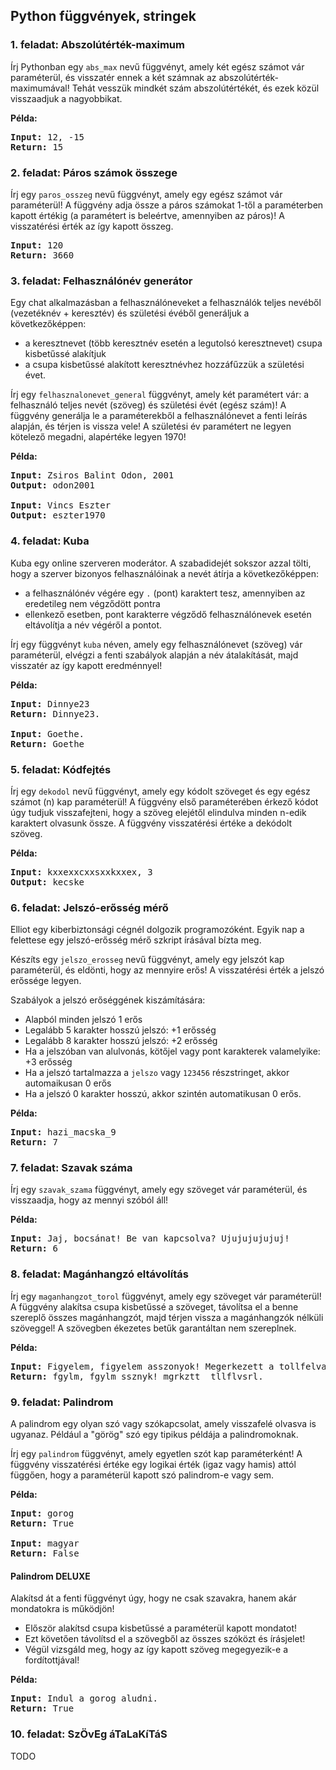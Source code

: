 <style>
	h1:first-of-type { display: none; }
</style>

# Szkriptnyelvek - 2. gyakorló feladatsor

## Python függvények, stringek


### 1. feladat: Abszolútérték-maximum

Írj Pythonban egy `abs_max` nevű függvényt, amely két egész számot vár paraméterül, és visszatér ennek a két számnak az abszolútérték-maximumával! Tehát vesszük mindkét szám abszolútértékét, és ezek közül visszaadjuk a nagyobbikat.

**Példa:**

<pre>
<b>Input:</b> 12, -15
<b>Return:</b> 15
</pre>


### 2. feladat: Páros számok összege

Írj egy `paros_osszeg` nevű függvényt, amely egy egész számot vár paraméterül! A függvény adja össze a páros számokat 1-től a paraméterben kapott értékig (a paramétert is beleértve, amennyiben az páros)! A visszatérési érték az így kapott összeg.

<pre>
<b>Input:</b> 120
<b>Return:</b> 3660
</pre>


### 3. feladat: Felhasználónév generátor

Egy chat alkalmazásban a felhasználóneveket a felhasználók teljes nevéből (vezetéknév + keresztév) és születési évéből generáljuk a következőképpen:

* a keresztnevet (több keresztnév esetén a legutolsó keresztnevet) csupa kisbetűssé alakítjuk
* a csupa kisbetűssé alakított keresztnévhez hozzáfűzzük a születési évet.

Írj egy `felhasznalonevet_general` függvényt, amely két paramétert vár: a felhasználó teljes nevét (szöveg) és születési évét (egész szám)! A függvény generálja le a paraméterekből a felhasználónevet a fenti leírás alapján, és térjen is vissza vele! A születési év paramétert ne legyen kötelező megadni, alapértéke legyen 1970!

**Példa:**

<pre>
<b>Input:</b> Zsiros Balint Odon, 2001
<b>Output:</b> odon2001

<b>Input:</b> Vincs Eszter
<b>Output:</b> eszter1970
</pre>


### 4. feladat: Kuba

Kuba egy online szerveren moderátor. A szabadidejét sokszor azzal tölti, hogy a szerver bizonyos felhasználóinak a nevét átírja a következőképpen:

* a felhasználónév végére egy `.` (pont) karaktert tesz, amennyiben az eredetileg nem végződött pontra
* ellenkező esetben, pont karakterre végződő felhasználónevek esetén eltávolítja a név végéről a pontot.

Írj egy függvényt `kuba` néven, amely egy felhasználónevet (szöveg) vár paraméterül, elvégzi a fenti szabályok alapján a név átalakítását, majd visszatér az így kapott eredménnyel!

**Példa:**

<pre>
<b>Input:</b> Dinnye23
<b>Return:</b> Dinnye23.

<b>Input:</b> Goethe.
<b>Return:</b> Goethe
</pre>


### 5. feladat: Kódfejtés

Írj egy `dekodol` nevű függvényt, amely egy kódolt szöveget és egy egész számot (n) kap paraméterül! A függvény első paraméterében érkező kódot úgy tudjuk visszafejteni, hogy a szöveg elejétől elindulva minden n-edik karaktert olvasunk össze. A függvény visszatérési értéke a dekódolt szöveg.

**Példa:**

<pre>
<b>Input:</b> kxxexxcxxsxxkxxex, 3
<b>Output:</b> kecske
</pre>


### 6. feladat: Jelszó-erősség mérő

Elliot egy kiberbiztonsági cégnél dolgozik programozóként. Egyik nap a felettese egy jelszó-erősség mérő szkript írásával bízta meg.

Készíts egy `jelszo_erosseg` nevű függvényt, amely egy jelszót kap paraméterül, és eldönti, hogy az mennyire erős! A visszatérési érték a jelszó erőssége legyen.

Szabályok a jelszó erőséggének kiszámítására:

* Alapból minden jelszó 1 erős
* Legalább 5 karakter hosszú jelszó: +1 erősség
* Legalább 8 karakter hosszú jelszó: +2 erősség
* Ha a jelszóban van alulvonás, kötőjel vagy pont karakterek valamelyike: +3 erősség
* Ha a jelszó tartalmazza a `jelszo` vagy `123456` részstringet, akkor automaikusan 0 erős
* Ha a jelszó 0 karakter hosszú, akkor szintén automatikusan 0 erős.

**Példa:**

<pre>
<b>Input:</b> hazi_macska_9
<b>Return:</b> 7
</pre>


### 7. feladat: Szavak száma

Írj egy `szavak_szama` függvényt, amely egy szöveget vár paraméterül, és visszaadja, hogy az mennyi szóból áll!

**Példa:**

<pre>
<b>Input:</b> Jaj, bocsánat! Be van kapcsolva? Ujujujujujuj!
<b>Return:</b> 6
</pre>


### 8. feladat: Magánhangzó eltávolítás

Írj egy `maganhangzot_torol` függvényt, amely egy szöveget vár paraméterül! A függvény alakítsa csupa kisbetűssé a szöveget, távolítsa el a benne szereplő összes magánhangzót, majd térjen vissza a magánhangzók nélküli szöveggel! A szövegben ékezetes betűk garantáltan nem szereplnek.

**Példa:**

<pre>
<b>Input:</b> Figyelem, figyelem asszonyok! Megerkezett a tollfelvasarlo.
<b>Return:</b> fgylm, fgylm ssznyk! mgrkztt  tllflvsrl.
</pre>


### 9. feladat: Palindrom

A palindrom egy olyan szó vagy szókapcsolat, amely visszafelé olvasva is ugyanaz. Például a "görög" szó egy tipikus példája a palindromoknak.

Írj egy `palindrom` függvényt, amely egyetlen szót kap paraméterként! A függvény visszatérési értéke egy logikai érték (igaz vagy hamis) attól függően, hogy a paraméterül kapott szó palindrom-e vagy sem.

**Példa:**

<pre>
<b>Input:</b> gorog
<b>Return:</b> True

<b>Input:</b> magyar
<b>Return:</b> False
</pre>

#### Palindrom DELUXE

Alakítsd át a fenti függvényt úgy, hogy ne csak szavakra, hanem akár mondatokra is működjön! 

* Először alakítsd csupa kisbetűssé a paraméterül kapott mondatot!
* Ezt követően távolítsd el a szövegből az összes szóközt és írásjelet!
* Végül vizsgáld meg, hogy az így kapott szöveg megegyezik-e a fordítottjával!

**Példa:**

<pre>
<b>Input:</b> Indul a gorog aludni.
<b>Return:</b> True
</pre>


### 10. feladat: SzÖvEg áTaLaKíTáS

TODO